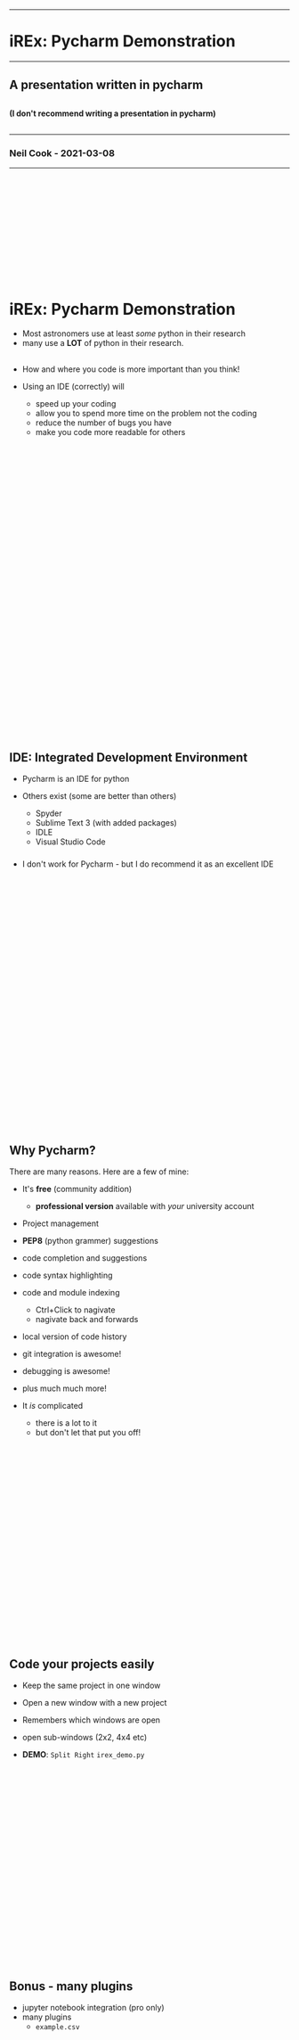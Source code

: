 ```














```
---

# iREx: Pycharm Demonstration

---

## A presentation written in pycharm

##

#### (I don't recommend writing a presentation in pycharm)

##

---

### Neil Cook - 2021-03-08

---

```














```

# iREx: Pycharm Demonstration

- Most astronomers use at least _some_ python in their research
- many use a **LOT** of python in their research.

##

- How and where you code is more important than you think!


- Using an IDE (correctly) will 
  - speed up your coding
  - allow you to spend more time on the problem not the coding  
  - reduce the number of bugs you have
  - make you code more readable for others

##
##

```





































```

## IDE: Integrated Development Environment

- Pycharm is an IDE for python

- Others exist (some are better than others)
    - Spyder
    - Sublime Text 3 (with added packages)
    - IDLE
    - Visual Studio Code

###

- I don't work for Pycharm - but I do recommend it as an excellent IDE
  
##
##
##

```
































```

## Why Pycharm?

There are many reasons. Here are a few of mine:

- It's **free** (community addition)
   - **professional version** available with _your_ university account
  
- Project management

- **PEP8** (python grammer) suggestions
  
- code completion and suggestions
  
- code syntax highlighting   
  
- code and module indexing
  - Ctrl+Click to nagivate
  - nagivate back and forwards
  
- local version of code history  
  
- git integration is awesome!  
  
- debugging is awesome!
  
- plus much much more!

- It _is_ complicated 
  - there is a lot to it
  - but don't let that put you off!
  
##

```

























```

## Code your projects easily

- Keep the same project in one window
  

- Open a new window with a new project
  

- Remembers which windows are open 
  

- open sub-windows (2x2, 4x4 etc)
  

- **DEMO**: `Split Right` `irex_demo.py`


##
##
##

```

























```


## Bonus - many plugins

- jupyter notebook integration (pro only)
- many plugins
   - `example.csv`
  
##
##
##

```

























```

## **DEMO**: `irex_demo.py`

- code completion
- conda environment integration  
- navigation with Ctrl + Click
- TODO tracking  
- local version history

##
##
##

```

























```


## Demo: Debugger

- `idex_demo.py`
- uncomment `neil.study_fish()`
- breakpoint line 166 `irex_functions.py`

##
##
##

```

























```

## Github integration

- new branch: `>> git branch test3`

- make a change and commit it
```
>> git commit origin test3
>> git push origin test3
```

- compare branches 
- merge branches 

```
   >> git checkout test1
   >> git merge test2
```  

##
##
##

```

























```


## Help is always near-by

- Slack
  - we have a `python` channel on irex
  - this channel isn't used much  
  - any problems (with Pycharm or python) ask there
  - most problems someone will have had before!
  - or maybe someone else is having the same problem
  - there are **NO** stupid questions
  
##
##
##

```

























```
##

## Summary

- An IDE (like Pycharm) is **essential** for coding
- It really changed the way I coded
- Help is _always_ available
  - for IDEs like pycharm (or spyder etc)
  - for python in general
- Good coding style is also a big help!
- Don't use pycharm for presentations

## 

# Thanks!

##
##
```

























```